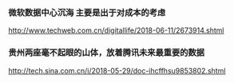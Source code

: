 ### 微软数据中心沉海 主要是出于对成本的考虑
http://www.techweb.com.cn/digitallife/2018-06-11/2673914.shtml
### 贵州两座毫不起眼的山体，放着腾讯未来最重要的数据
http://tech.sina.com.cn/i/2018-05-29/doc-ihcffhsu9853802.shtml
